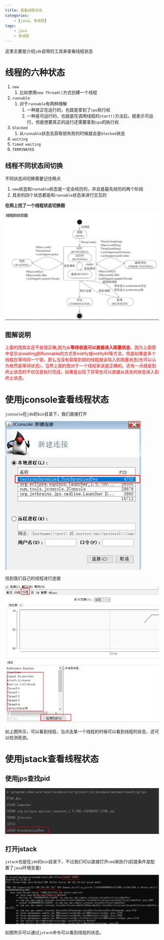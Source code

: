 ```yaml
---
title: 查看线程状态
categories:
	- [java, 多线程]
tags:
	- java
	- 多线程
---
```


这里主要是介绍`jdk`自带的工具来查看线程状态

# 线程的六种状态

1. `new`
	1. 比如使用`new Thread()`方式创建一个线程
2. `runnable`
	1. 对于`runnable`有两种理解
		1. 一种是正在运行的，也就是拿到了`cpu`执行权
		2. 一种是可运行的，也就是在调用线程的`start()`方法后，就表示可运行，但是想要真正的运行还需要拿到`cpu`的执行权
3. `blocked`
	1. 从`runnable`状态去获取锁失败的时候就会是`blocked`状态
4. `waiting`
5. `timed waiting`
6. `TERMINATED`

<!--more-->

## 线程不同状态间切换

不同状态间切换需要记住两点

1. `new`状态和`runnable`状态是一定会经历的，并且是最先经历的两个阶段
2. 其余的四个状态都是和`runnable`状态来进行交互的

**在网上找了一个线程状态切换图**

![image-20200429233508762](./查看线程状态/image-20200429233508762.png)

## 图解说明

<font color="red">上面的图其实还不是很正确,因为从**等待状态可以直接进入阻塞状态**，因为上面图中显示从waiting到Runnable的方式有notify或notifyAll等方法，但是如果是多个线程在等待同一个锁，那么当没有获取到锁的线程就会陷入到阻塞状态(也可以认为依然是等待状态)，当然上面的图对于一个线程来说是正确的。还有一点就是到终止状态的不仅仅是执行完成，如果是出现了异常也可以直接从其余的状态进入到终止状态。</font>



# 使用jconsole查看线程状态

`jconsole`在`jdk`的`bin`目录下，我们直接打开

![image-20200425220414500](./查看线程状态/image-20200425220414500.png)



找到我们自己的线程进行连接

![image-20200425220541675](./查看线程状态/image-20200425220541675.png)

如上图所示，可以看到线程，当点击某一个线程的时候可以看到线程的状态，还可以检测死锁。

# 使用jstack查看线程状态

## 使用jps查找pid

![image-20200425220654461](./查看线程状态/image-20200425220654461.png)

## 打开jstack

`jstack`也是在`jdk`的`bin`目录下，不过我们可以直接打开`cmd`来执行(前提条件是配置了`java`环境变量)

![image-20200425220854097](./查看线程状态/image-20200425220854097.png)

如图所示可以通过`jstack`命令可以看到线程的状态。